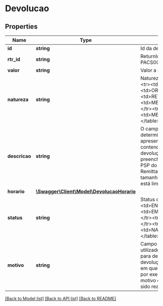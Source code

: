 # Devolucao

## Properties
Name | Type | Description | Notes
------------ | ------------- | ------------- | -------------
**id** | **string** | Id da devolução | 
**rtr_id** | **string** | ReturnIdentification (Transita na PACS004). | 
**valor** | **string** | Valor a devolver. | 
**natureza** | **string** | Natureza da Devolução &lt;table&gt;&lt;tr&gt;&lt;td&gt;ENUM&lt;/td&gt;&lt;/tr&gt;&lt;tr&gt;&lt;td&gt;ORIGINAL&lt;/td&gt;&lt;/tr&gt;&lt;tr&gt;&lt;td&gt;RETIRADA&lt;/td&gt;&lt;/tr&gt;&lt;tr&gt;&lt;td&gt;MED_OPERACIONAL&lt;/td&gt;&lt;/tr&gt;&lt;tr&gt;&lt;td&gt;MED_FRAUDE&lt;/td&gt;&lt;/tr&gt;&lt;/table&gt; | [optional] 
**descricao** | **string** | O campo descricao, opcional, determina um texto a ser apresentado ao pagador contendo informações sobre a devolução. Esse texto será preenchido, na pacs.004, pelo PSP do recebedor, no campo RemittanceInformation. O tamanho do campo na pacs.004 está limitado a 140 caracteres. | [optional] 
**horario** | [**\Swagger\Client\Model\DevolucaoHorario**](DevolucaoHorario.md) |  | [optional] 
**status** | **string** | Status da Devolução &lt;table&gt;&lt;tr&gt;&lt;td&gt;ENUM&lt;/td&gt;&lt;/tr&gt;&lt;tr&gt;&lt;td&gt;EM_PROCESSAMENTO&lt;/td&gt;&lt;/tr&gt;&lt;tr&gt;&lt;td&gt;DEVOLVIDO&lt;/td&gt;&lt;/tr&gt;&lt;tr&gt;&lt;td&gt;NAO_REALIZADO&lt;/td&gt;&lt;/tr&gt;&lt;/table&gt; | 
**motivo** | **string** | Campo opcional que pode ser utilizado pelo PSP recebedor para detalhar os motivos de a devolução ter atingido o status em questão. Pode ser utilizado, por exemplo, para detalhar o motivo de a devolução não ter sido realizada. | [optional] 

[[Back to Model list]](../../README.md#documentation-for-models) [[Back to API list]](../../README.md#documentation-for-api-endpoints) [[Back to README]](../../README.md)

